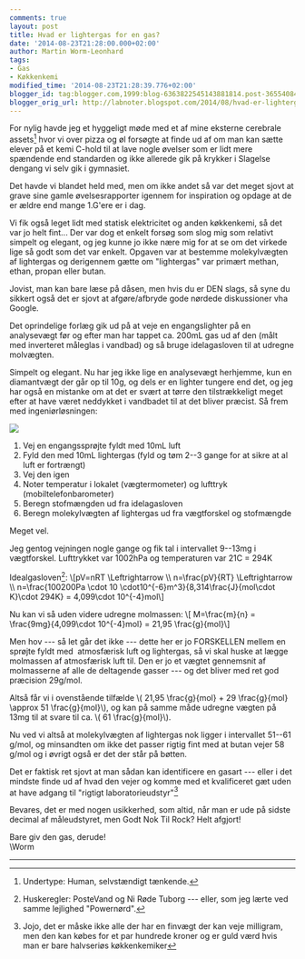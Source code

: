 ```yaml
---
comments: true
layout: post
title: Hvad er lightergas for en gas?
date: '2014-08-23T21:28:00.000+02:00'
author: Martin Worm-Leonhard
tags:
- Gas
- Køkkenkemi
modified_time: '2014-08-23T21:28:39.776+02:00'
blogger_id: tag:blogger.com,1999:blog-6363822545143881814.post-3655408437145996104
blogger_orig_url: http://labnoter.blogspot.com/2014/08/hvad-er-lightergas-for-en-gas.html
---
```


For nylig havde jeg et hyggeligt møde med et af mine eksterne cerebrale
assets[^1] hvor vi over pizza og øl forsøgte at finde ud af om man kan
sætte elever på et kemi C-hold til at lave nogle øvelser som er lidt
mere spændende end standarden og ikke allerede gik på krykker i Slagelse
dengang vi selv gik i gymnasiet. 

Det havde vi blandet held med, men om
ikke andet så var det meget sjovt at grave sine gamle øvelsesrapporter
igennem for inspiration og opdage at de er ældre end mange 1.G'ere er i
dag.

Vi fik også leget lidt med statisk elektricitet og anden køkkenkemi, så
det var jo helt fint... Der var dog et enkelt forsøg som slog mig som
relativt simpelt og elegant, og jeg kunne jo ikke nære mig for at se om
det virkede lige så godt som det var enkelt. Opgaven var at bestemme
molekylvægten af lightergas og derigennem gætte om "lightergas" var
primært methan, ethan, propan eller butan.

Jovist, man kan bare læse på dåsen, men hvis du er DEN slags, så syne du
sikkert også det er sjovt at afgøre/afbryde gode nørdede diskussioner
vha Google.

Det oprindelige forlæg gik ud på at veje en engangslighter på en
analysevægt før og efter man har tappet ca. 200mL gas ud af den (målt
med inverteret måleglas i vandbad) og så bruge idelagasloven til at
udregne molvægten. 

Simpelt og elegant. Nu har jeg ikke lige en
analysevægt herhjemme, kun en diamantvægt der går op til 10g, og dels er
en lighter tungere end det, og jeg har også en mistanke om at det er
svært at tørre den tilstrækkeligt meget efter at have været neddykket i
vandbadet til at det bliver præcist. Så frem med ingeniørløsningen:


[![]({{site.url}}/images/5597ef19ca07754bf3a0165b86489caa.jpg)]({{site.url}}/images/5597ef19ca07754bf3a0165b86489caa.jpg)

1.  Vej en engangssprøjte fyldt med 10mL luft
2.  Fyld den med 10mL lightergas (fyld og tøm 2--3 gange for at sikre at
    al luft er fortrængt)
3.  Vej den igen
4.  Noter temperatur i lokalet (vægtermometer) og
    lufttryk (mobiltelefonbarometer)
5.  Beregn stofmængden ud fra idelagasloven
6.  Beregn molekylvægten af lightergas ud fra vægtforskel og stofmængde

Meget vel. 

Jeg gentog vejningen nogle gange og fik tal i intervallet 9--13mg i
vægtforskel. Lufttrykket var 1002hPa og temperaturen var 21C = 294K

Idealgasloven[^2]\: \\[pV=nRT \Leftrightarrow \\\\ n=\\frac{pV}{RT}
\Leftrightarrow \\\\ n=\frac{100200Pa \cdot 10 \cdot10^{-6}m^3}{8,314\frac{J}{mol\cdot K}\cdot 294K} =
4,099\cdot 10^{-4}mol\\]

Nu kan vi så uden videre udregne molmassen: \\[ M=\frac{m}{n} =
\frac{9mg}{4,099\\cdot 10^{-4}mol} = 21,95 \frac{g}{mol}\\]

Men hov --- så let går det ikke --- dette her er jo FORSKELLEN mellem en
sprøjte fyldt med  atmosfærisk luft og lightergas, så vi skal huske at
lægge molmassen af atmosfærisk luft til. Den er jo et vægtet gennemsnit
af molmasserne af alle de deltagende gasser --- og det bliver med ret god
præcision 29g/mol.

Altså får vi i ovenstående tilfælde \\( 21,95 \frac{g}{mol} + 29
\frac{g}{mol} \approx 51 \frac{g}{mol}\\), og kan på samme måde
udregne vægten på 13mg til at svare til ca. \\( 61 \frac{g}{mol}\\).

Nu ved vi altså at molekylvægten af lightergas nok ligger i intervallet
51--61 g/mol, og minsandten om ikke det passer rigtig fint med at butan
vejer 58 g/mol og i øvrigt også er det der står på bøtten. 

Det er faktisk ret sjovt at man sådan kan identificere en gasart --- eller
i det mindste finde ud af hvad den vejer og komme med et kvalificeret
gæt uden at have adgang til "rigtigt laboratorieudstyr"[^3]

Bevares, det er med nogen usikkerhed, som altid, når man er ude på
sidste decimal af måleudstyret, men Godt Nok Til Rock? Helt afgjort!

Bare giv den gas, derude!  
\\Worm

------------------------------------------------------------------------

[^1]: Undertype: Human, selvstændigt tænkende.

[^2]: Huskeregler: PosteVand og Ni Røde Tuborg --- eller, som jeg lærte
    ved samme lejlighed "Powernørd".

[^3]: Jojo, det er måske ikke alle der har en finvægt der kan veje
    milligram, men den kan købes for et par hundrede kroner og er guld værd
    hvis man er bare halvseriøs køkkenkemiker
